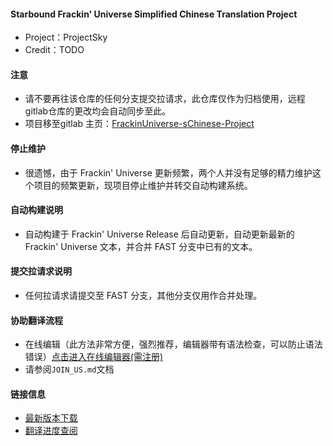 #### Starbound Frackin' Universe Simplified Chinese Translation Project

* Project：ProjectSky
* Credit：TODO

#### 注意

* 请不要再往该仓库的任何分支提交拉请求，此仓库仅作为归档使用，远程gitlab仓库的更改均会自动同步至此。
* 项目移至gitlab 主页：[FrackinUniverse-sChinese-Project](https://gitlab.imsky.cc:666/-/ide/project/ProjectSky/FrackinUniverse-sChinese-Project)

#### 停止维护

* 很遗憾，由于 Frackin' Universe 更新频繁，两个人并没有足够的精力维护这个项目的频繁更新，现项目停止维护并转交自动构建系统。

#### 自动构建说明

* 自动构建于 Frackin' Universe Release 后自动更新，自动更新最新的 Frackin' Universe 文本，并合并 FAST 分支中已有的文本。

#### 提交拉请求说明

* 任何拉请求请提交至 FAST 分支，其他分支仅用作合并处理。

#### 协助翻译流程

* 在线编辑（此方法非常方便，强烈推荐，编辑器带有语法检查，可以防止语法错误）[点击进入在线编辑器(需注册)](https://gitlab.imsky.cc:666/-/ide/project/ProjectSky/FrackinUniverse-sChinese-Project/edit/FAST)
* 请参阅`JOIN_US.md`文档

#### 链接信息

* [最新版本下载](https://gitlab.imsky.cc:666/ProjectSky/FrackinUniverse-sChinese-Project/tags)
* [翻译进度查阅](https://projectsky.github.io/FrackinUniverse-sChinese)

